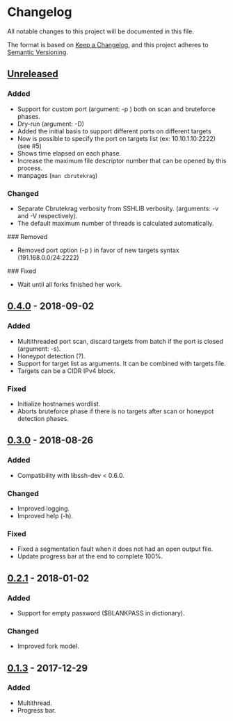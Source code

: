 # Changelog
All notable changes to this project will be documented in this file.

The format is based on [Keep a Changelog](https://keepachangelog.com/en/1.0.0/),
and this project adheres to [Semantic Versioning](https://semver.org/spec/v2.0.0.html).

## [Unreleased]
### Added
- Support for custom port (argument: -p <PORT>) both on scan and bruteforce phases.
- Dry-run (argument: -D)
- Added the initial basis to support different ports on different targets
- Now is possible to specify the port on targets list (ex: 10.10.1.10:2222) (see #5)
- Shows time elapsed on each phase.
- Increase the maximum file descriptor number that can be opened by this process.
- manpages (`man cbrutekrag`)

### Changed
- Separate Cbrutekrag verbosity from SSHLIB verbosity. (arguments: -v and -V respectively).
- The default maximum number of threads is calculated automatically.

### Removed
- Removed port option (-p <port>) in favor of new targets syntax (191.168.0.0/24:2222)

### Fixed
- Wait until all forks finished her work.

## [0.4.0] - 2018-09-02
### Added
- Multithreaded port scan, discard targets from batch if the port is closed (argument: -s).
- Honeypot detection (?).
- Support for target list as arguments. It can be combined with targets file.
- Targets can be a CIDR IPv4 block.

### Fixed
- Initialize hostnames wordlist.
- Aborts bruteforce phase if there is no targets after scan or honeypot detection phases.

## [0.3.0] - 2018-08-26
### Added
- Compatibility with libssh-dev < 0.6.0.

### Changed
- Improved logging.
- Improved help (-h).

### Fixed
- Fixed a segmentation fault when it does not had an open output file.
- Update progress bar at the end to complete 100%.

## [0.2.1] - 2018-01-02
### Added
- Support for empty password ($BLANKPASS in dictionary).

### Changed
- Improved fork model.

## [0.1.3] - 2017-12-29
### Added
- Multithread.
- Progress bar.


[Unreleased]: https://github.com/matricali/cbrutekrag/compare/0.4...HEAD
[0.4.0]: https://github.com/matricali/cbrutekrag/compare/0.3...0.4
[0.3.0]: https://github.com/matricali/cbrutekrag/compare/0.2.6...0.3
[0.2.1]: https://github.com/matricali/cbrutekrag/compare/0.1...0.2
[0.1.3]: https://github.com/matricali/cbrutekrag/releases/tag/0.1
